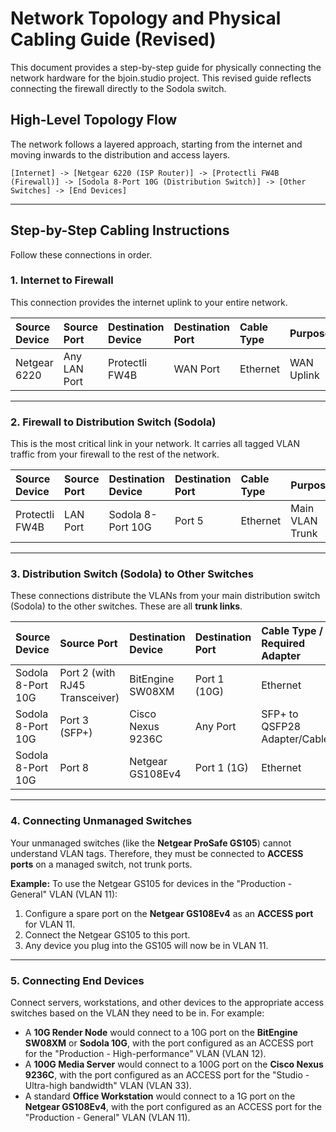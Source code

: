 # Network Topology and Physical Cabling Guide (Revised)

This document provides a step-by-step guide for physically connecting the network hardware for the bjoin.studio project. This revised guide reflects connecting the firewall directly to the Sodola switch.

## High-Level Topology Flow

The network follows a layered approach, starting from the internet and moving inwards to the distribution and access layers.

```
[Internet] -> [Netgear 6220 (ISP Router)] -> [Protectli FW4B (Firewall)] -> [Sodola 8-Port 10G (Distribution Switch)] -> [Other Switches] -> [End Devices]
```

---

## Step-by-Step Cabling Instructions

Follow these connections in order.

### 1. Internet to Firewall

This connection provides the internet uplink to your entire network.

| Source Device  | Source Port  | Destination Device | Destination Port | Cable Type | Purpose      |
|:---------------|:-------------|:-------------------|:-----------------|:-----------|:-------------|
| Netgear 6220   | Any LAN Port | Protectli FW4B     | WAN Port         | Ethernet   | WAN Uplink   |

---

### 2. Firewall to Distribution Switch (Sodola)

This is the most critical link in your network. It carries all tagged VLAN traffic from your firewall to the rest of the network.

| Source Device  | Source Port | Destination Device | Destination Port | Cable Type | Purpose         |
|:---------------|:------------|:-------------------|:-----------------|:-----------|:----------------|
| Protectli FW4B | LAN Port    | Sodola 8-Port 10G  | Port 5           | Ethernet   | Main VLAN Trunk |

---

### 3. Distribution Switch (Sodola) to Other Switches

These connections distribute the VLANs from your main distribution switch (Sodola) to the other switches. These are all **trunk links**.

| Source Device     | Source Port                    | Destination Device | Destination Port           | Cable Type / Required Adapter      |
|:------------------|:-------------------------------|:-------------------|:---------------------------|:-----------------------------------|
| Sodola 8-Port 10G | Port 2 (with RJ45 Transceiver) | BitEngine SW08XM   | Port 1 (10G)               | Ethernet                           |
| Sodola 8-Port 10G | Port 3 (SFP+)                  | Cisco Nexus 9236C  | Any Port                   | SFP+ to QSFP28 Adapter/Cable       |
| Sodola 8-Port 10G | Port 8                         | Netgear GS108Ev4   | Port 1 (1G)                | Ethernet                           |

---

### 4. Connecting Unmanaged Switches

Your unmanaged switches (like the **Netgear ProSafe GS105**) cannot understand VLAN tags. Therefore, they must be connected to **ACCESS ports** on a managed switch, not trunk ports.

**Example:** To use the Netgear GS105 for devices in the "Production - General" VLAN (VLAN 11):

1.  Configure a spare port on the **Netgear GS108Ev4** as an **ACCESS port** for VLAN 11.
2.  Connect the Netgear GS105 to this port.
3.  Any device you plug into the GS105 will now be in VLAN 11.

---

### 5. Connecting End Devices

Connect servers, workstations, and other devices to the appropriate access switches based on the VLAN they need to be in. For example:

*   A **10G Render Node** would connect to a 10G port on the **BitEngine SW08XM** or **Sodola 10G**, with the port configured as an ACCESS port for the "Production - High-performance" VLAN (VLAN 12).
*   A **100G Media Server** would connect to a 100G port on the **Cisco Nexus 9236C**, with the port configured as an ACCESS port for the "Studio - Ultra-high bandwidth" VLAN (VLAN 33).
*   A standard **Office Workstation** would connect to a 1G port on the **Netgear GS108Ev4**, with the port configured as an ACCESS port for the "Production - General" VLAN (VLAN 11).

